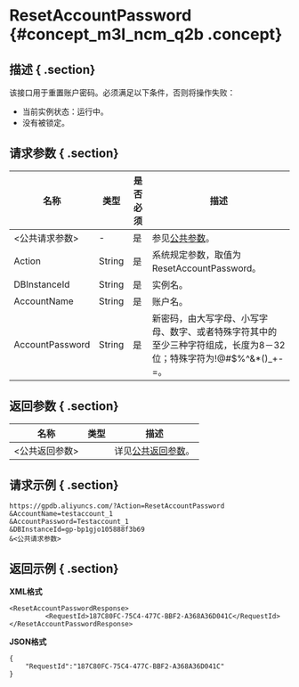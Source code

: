 # ResetAccountPassword {#concept_m3l_ncm_q2b .concept}

## 描述 { .section}

该接口用于重置账户密码。必须满足以下条件，否则将操作失败：

-   当前实例状态：运行中。
-   没有被锁定。

## 请求参数 { .section}

|名称|类型|是否必须|描述|
|--|--|----|--|
|<公共请求参数\>|-|是|参见[公共参数](cn.zh-CN/API参考/公共参数.md#)。|
|Action|String|是|系统规定参数，取值为ResetAccountPassword。|
|DBInstanceId|String|是|实例名。|
|AccountName|String|是|账户名。|
|AccountPassword|String|是|新密码，由大写字母、小写字母、数字、或者特殊字符其中的至少三种字符组成，长度为8－32位；特殊字符为!@\#$%^&\*\(\)\_+-=。|

## 返回参数 { .section}

|名称|类型|描述|
|--|--|--|
|<公共返回参数\>| |详见[公共返回参数](cn.zh-CN/API参考/公共参数.md#section_apd_1rv_3bb)。|

## 请求示例 { .section}

```
https://gpdb.aliyuncs.com/?Action=ResetAccountPassword
&AccountName=testaccount_1
&AccountPassword=Testaccount_1
&DBInstanceId=gp-bp1gjo105888f3b69
&<公共请求参数>
```

## 返回示例 { .section}

**XML格式**

```
<ResetAccountPasswordResponse>
         <RequestId>187C80FC-75C4-477C-BBF2-A368A36D041C</RequestId>
</ResetAccountPasswordResponse>
```

**JSON格式**

```
{
    "RequestId":"187C80FC-75C4-477C-BBF2-A368A36D041C"
}
```

